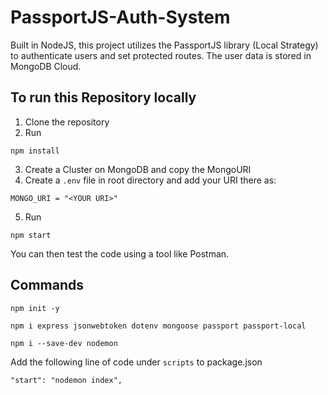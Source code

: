 # PassportJS-Auth-System

Built in NodeJS, this project utilizes the PassportJS library (Local Strategy) to authenticate users and set protected routes. The user data is stored in MongoDB Cloud.

## To run this Repository locally

1. Clone the repository
2. Run 
```
npm install
```
3. Create a Cluster on MongoDB and copy the MongoURI
4. Create a `.env` file in root directory and add your URI there as:
```
MONGO_URI = "<YOUR URI>"
```
5. Run
```
npm start
```

You can then test the code using a tool like Postman.

## Commands

```
npm init -y
```

```
npm i express jsonwebtoken dotenv mongoose passport passport-local
```

```
npm i --save-dev nodemon
```

Add the following line of code under `scripts` to package.json
```
"start": "nodemon index",
```
